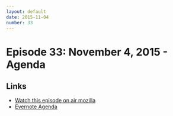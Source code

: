 ```yaml
---
layout: default
date: 2015-11-04
number: 33
---
```


# Episode 33: November 4, 2015 - Agenda

## Links
* [Watch this episode on air mozilla](https://air.mozilla.org/the-joy-of-coding-33/)
* [Evernote Agenda](https://www.evernote.com/l/AbLJUyw4amlJrL9z722Z_ndz_BndEoLYyHU)

